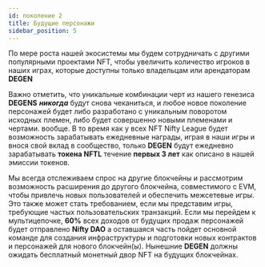 ```yaml
---
id: поколение 2
title: Будущие персонажи
sidebar_position: 5
---
```


По мере роста нашей экосистемы мы будем сотрудничать с другими популярными проектами NFT, чтобы увеличить количество игроков в наших играх, которые доступны только владельцам или арендаторам **DEGEN**

Важно отметить, что уникальные комбинации черт из нашего генезиса **DEGENS** **_никогда_** будут снова чеканиться, и любое новое поколение персонажей будет либо разработано с уникальным поворотом исходных племен, либо будет совершенно новыми племенами и чертами. вообще. В то время как у всех NFT Nifty League будет возможность зарабатывать ежедневные награды, играя в наши игры и внося свой вклад в сообщество, только **DEGEN** будут ежедневно зарабатывать **токена NFTL** течение **первых 3 лет** как описано в нашей эмиссии токенов.

Мы всегда отслеживаем спрос на другие блокчейны и рассмотрим возможность расширения до другого блокчейна, совместимого с EVM, чтобы привлечь новых пользователей и обеспечить межсетевые игры. Это также может стать требованием, если мы представим игры, требующие частых пользовательских транзакций. Если мы перейдем к мультицепочке, **60%** всех доходов от будущих продаж персонажей будет отправлено **Nifty DAO** а оставшаяся часть пойдет основной команде для создания инфраструктуры и подготовки новых контрактов и персонажей для нового блокчейн(ы). Нынешние **DEGEN** должны ожидать бесплатный монетный двор NFT на будущих блокчейнах.
